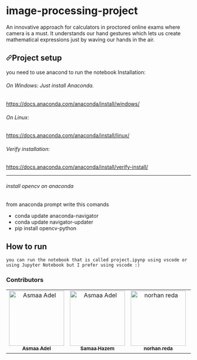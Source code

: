 # image-processing-project
An innovative approach for calculators in proctored online exams where camera is a must. It understands our hand gestures which lets us create mathematical expressions just by waving our hands in the air.



<h2 dir="auto"><a id="user-content-Project-setup-" class="anchor" aria-hidden="true" href="#Project-setup"><svg class="octicon octicon-link" viewBox="0 0 16 16" version="1.1" width="16" height="16" aria-hidden="true"><path fill-rule="evenodd" d="M7.775 3.275a.75.75 0 001.06 1.06l1.25-1.25a2 2 0 112.83 2.83l-2.5 2.5a2 2 0 01-2.83 0 .75.75 0 00-1.06 1.06 3.5 3.5 0 004.95 0l2.5-2.5a3.5 3.5 0 00-4.95-4.95l-1.25 1.25zm-4.69 9.64a2 2 0 010-2.83l2.5-2.5a2 2 0 012.83 0 .75.75 0 001.06-1.06 3.5 3.5 0 00-4.95 0l-2.5 2.5a3.5 3.5 0 004.95 4.95l1.25-1.25a.75.75 0 00-1.06-1.06l-1.25 1.25a2 2 0 01-2.83 0z"></path></svg></a>Project setup <a name="user-content-Project-setup"></a></h2>

<p>
  you need to use anacond to run the notebook 
  Installation:
<h6>On Windows: Just install Anaconda. </h6>
<a href="https://docs.anaconda.com/anaconda/install/windows/">https://docs.anaconda.com/anaconda/install/windows/</a>
<h6>On Linux:</h6>
<a href="https://docs.anaconda.com/anaconda/install/linux/">https://docs.anaconda.com/anaconda/install/linux/</a>
<h6>Verify installation:</h6>
<a href="https://docs.anaconda.com/anaconda/install/verify-install/">https://docs.anaconda.com/anaconda/install/verify-install/ </a>

  <hr>
  <h6>install opencv on anaconda </h6>
  <p>from anaconda prompt write this comands </p>
  <ul>
  <li>conda update anaconda-navigator </li>
  <li>conda update navigator-updater </li>
  
   <li>pip install opencv-python </li>
   </ul>

  <h2>How to run  </h2>
    
    you can run the notebook that is called project.ipynp using vscode or using Jupyter Notebook but I prefer using vscode :)
### Contributors <a name = "Contributors"></a>
<table>
  <tr>
    <td align="center">
    <a href="https://github.com/asmaaadel0" target="_black">
    <img src="https://avatars.githubusercontent.com/u/88618793?s=400&u=886a14dc5ef5c205a8e51942efe9665ed8fd4717&v=4" width="150px;" alt="Asmaa Adel"/>
    <br />
    <sub><b>Asmaa Adel</b></sub></a>
    </td>
    <td align="center">
    <a href="https://github.com/Samaa-Hazem2001" target="_black">
    <img src="https://avatars.githubusercontent.com/u/82514924?v=4" width="150px;" alt="Asmaa Adel"/>
    <br />
    <sub><b>Samaa Hazem</b></sub></a>
    </td>
    <td align="center">
    <a href="https://github.com/norhanreda" target="_black">
    <img src="https://avatars.githubusercontent.com/u/88630231?v=4" width="150px;" alt="norhan reda"/>
    <br />
    <sub><b>norhan reda</b></sub></a>
    </td>
    <td align="center">
    <a href="https://github.com/Hoda233" target="_black">
    <img src="https://avatars.githubusercontent.com/u/77369927?v=4" width="150px;" alt="HodaGamal"/>
    <br />
    <sub><b>HodaGamal</b></sub></a>
    </td>
  </tr>
 </table>

